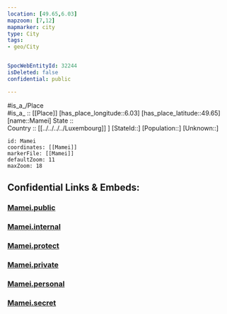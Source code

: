 ```yaml
---
location: [49.65,6.03] 
mapzoom: [7,12] 
mapmarker: city 
type: City
tags:
- geo/City


SpocWebEntityId: 32244
isDeleted: false
confidential: public

---
```

#is_a_/Place  
#is_a_ :: [[Place]] 
[has_place_longitude::6.03] 
[has_place_latitude::49.65] 
[name::Mamei] 
State ::  
Country :: [[../../../../Luxembourg]] ] 
[StateId::] 
[Population::] 
[Unknown::] 


```leaflet
id: Mamei
coordinates: [[Mamei]] 
markerFile: [[Mamei]] 
defaultZoom: 11 
maxZoom: 18
```


## Confidential Links & Embeds: 

### [Mamei.public](/_public/\Earth\Continent\Europe\Europe~West\Luxembourg\CityMamei.public.md) 

### [Mamei.internal](/_internal/\Earth\Continent\Europe\Europe~West\Luxembourg\CityMamei.internal.md) 

### [Mamei.protect](/_protect/\Earth\Continent\Europe\Europe~West\Luxembourg\CityMamei.protect.md) 

### [Mamei.private](/_private/\Earth\Continent\Europe\Europe~West\Luxembourg\CityMamei.private.md) 

### [Mamei.personal](/_personal/\Earth\Continent\Europe\Europe~West\Luxembourg\CityMamei.personal.md) 

### [Mamei.secret](/_secret/\Earth\Continent\Europe\Europe~West\Luxembourg\CityMamei.secret.md)

